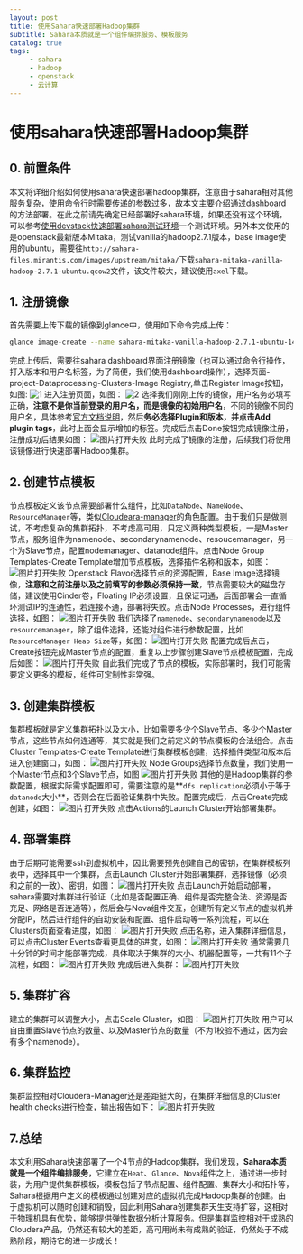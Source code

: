 ```yaml
---
layout: post
title: 使用Sahara快速部署Hadoop集群
subtitle: Sahara本质就是一个组件编排服务、模板服务
catalog: true
tags:
     - sahara
     - hadoop
     - openstack
     - 云计算
---
```

# 使用sahara快速部署Hadoop集群

## 0. 前置条件

本文将详细介绍如何使用sahara快速部署hadoop集群，注意由于sahara相对其他服务复杂，使用命令行时需要传递的参数过多，故本文主要介绍通过dashboard的方法部署。在此之前请先确定已经部署好sahara环境，如果还没有这个环境，可以参考[使用devstack快速部署sahara测试环境](http://int32bit.github.io/2016/04/10/使用devstack快速部署sahara测试环境/)一个测试环境。另外本文使用的是openstack最新版本Mitaka，测试vanilla的hadoop2.7.1版本，base image使用的ubuntu，需要往`http://sahara-files.mirantis.com/images/upstream/mitaka/`下载`sahara-mitaka-vanilla-hadoop-2.7.1-ubuntu.qcow2`文件，该文件较大，建议使用`axel`下载。

## 1. 注册镜像

首先需要上传下载的镜像到glance中，使用如下命令完成上传：

```bash
glance image-create --name sahara-mitaka-vanilla-hadoop-2.7.1-ubuntu-14.04 --file sahara-mitaka-vanilla-hadoop-2.7.1-ubuntu.qcow2 --disk-format qcow2 --container-format bare --visibility public --progress
```

完成上传后，需要往sahara dashboard界面注册镜像（也可以通过命令行操作，打入版本和用户名标签，为了简便，我们使用dashboard操作），选择页面-project-Dataprocessing-Clusters-Image Registry,单击Register Image按钮，如图:
![1](/img/posts/使用Sahara快速部署Hadoop集群/1.png)
进入注册页面，如图：
![2](/img/posts/使用Sahara快速部署Hadoop集群/2.png)
选择我们刚刚上传的镜像，用户名务必填写正确，**注意不是你当前登录的用户名，而是镜像的初始用户名**，不同的镜像不同的用户名，具体参考[官方文档说明](http://docs.openstack.org/developer/sahara/userdoc/plugins.html)，然后**务必选择Plugin和版本，并点击Add plugin tags**，此时上面会显示增加的标签。完成后点击Done按钮完成镜像注册，注册成功后结果如图：
![图片打开失败](/img/posts/使用Sahara快速部署Hadoop集群/3.png)
此时完成了镜像的注册，后续我们将使用该镜像进行快速部署Hadoop集群。

## 2. 创建节点模板

节点模板定义该节点需要部署什么组件，比如`DataNode`、`NameNode`、`ResourceManager`等，类似[Cloudeara-manager](http://www.cloudera.com/documentation/archive/manager/4-x/4-8-6/Cloudera-Manager-Installation-Guide/cmig_install_path_A.html#cmig_topic_6_5_3_unique_1)的角色配置。由于我们只是做测试，不考虑复杂的集群拓扑，不考虑高可用，只定义两种类型模板，一是Master节点，服务组件为namenode、secondarynamenode、resoucemanager，另一个为Slave节点，配置nodemanager、datanode组件。点击Node Group Templates-Create Template增加节点模板，选择插件名称和版本，如图：
![图片打开失败](/img/posts/使用Sahara快速部署Hadoop集群/4.png)
Openstack Flavor选择节点的资源配置，Base Image选择镜像，**注意和之前注册以及之前填写的参数必须保持一致**，节点需要较大的磁盘存储，建议使用Cinder卷，Floating IP必须设置，且保证可通，后面部署会一直循环测试IP的连通性，若连接不通，部署将失败。点击Node Processes，进行组件选择，如图：
![图片打开失败](/img/posts/使用Sahara快速部署Hadoop集群/5.png)
我们选择了`namenode`、`secondarynamenode`以及`resourcemanager`，除了组件选择，还能对组件进行参数配置，比如`ResourceManager Heap Size`等，如图：
![图片打开失败](/img/posts/使用Sahara快速部署Hadoop集群/6.png)
配置完成后点击，Create按钮完成Master节点的配置，重复以上步骤创建Slave节点模板配置，完成后如图：
![图片打开失败](/img/posts/使用Sahara快速部署Hadoop集群/7.png)
自此我们完成了节点的模板，实际部署时，我们可能需要定义更多的模板，组件可定制性非常强。

## 3. 创建集群模板

集群模板就是定义集群拓扑以及大小，比如需要多少个Slave节点、多少个Master节点，这些节点如何连通等，其实就是我们之前定义的节点模板的合法组合。点击Cluster Templates-Create Template进行集群模板创建，选择插件类型和版本后进入创建窗口，如图：
![图片打开失败](/img/posts/使用Sahara快速部署Hadoop集群/8.png)
Node Groups选择节点数量，我们使用一个Master节点和3个Slave节点，如图
![图片打开失败](/img/posts/使用Sahara快速部署Hadoop集群/9.png)
其他的是Hadoop集群的参数配置，根据实际需求配置即可，需要注意的是**`dfs.replication`必须小于等于`datanode`大小**，否则会在后面验证集群中失败。配置完成后，点击Create完成创建，如图：
![图片打开失败](/img/posts/使用Sahara快速部署Hadoop集群/10.png)
点击Actions的Launch Cluster开始部署集群。

## 4. 部署集群

由于后期可能需要ssh到虚拟机中，因此需要预先创建自己的密钥，在集群模板列表中，选择其中一个集群，点击Launch Cluster开始部署集群，选择镜像（必须和之前的一致）、密钥，如图：
![图片打开失败](/img/posts/使用Sahara快速部署Hadoop集群/11.png)
点击Launch开始启动部署，sahara需要对集群进行验证（比如是否配置正确、组件是否完整合法、资源是否充足、网络是否连通等），然后会与Nova组件交互，创建所有定义节点的虚拟机并分配IP，然后进行组件的自动安装和配置、组件启动等一系列流程，可以在Clusters页面查看进度，如图：
![图片打开失败](/img/posts/使用Sahara快速部署Hadoop集群/12.png)
点击名称，进入集群详细信息，可以点击Cluster Events查看更具体的进度，如图：
![图片打开失败](/img/posts/使用Sahara快速部署Hadoop集群/13.png)
通常需要几十分钟的时间才能部署完成，具体取决于集群的大小、机器配置等，一共有11个子流程，如图：
![图片打开失败](/img/posts/使用Sahara快速部署Hadoop集群/14.png)
完成后进入集群：
![图片打开失败](/img/posts/使用Sahara快速部署Hadoop集群/15.png)

## 5. 集群扩容

建立的集群可以调整大小，点击Scale Cluster，如图：
![图片打开失败](/img/posts/使用Sahara快速部署Hadoop集群/16.png)
用户可以自由重置Slave节点的数量、以及Master节点的数量（不为1校验不通过，因为会有多个namenode）。

## 6. 集群监控

集群监控相对Cloudera-Manager还是差距挺大的，在集群详细信息的Cluster health checks进行检查，输出报告如下：
![图片打开失败](/img/posts/使用Sahara快速部署Hadoop集群/17.png)

## 7.总结

本文利用Sahara快速部署了一个4节点的Hadoop集群，我们发现，**Sahara本质就是一个组件编排服务**，它建立在`Heat`、`Glance`、`Nova`组件之上，通过进一步封装，为用户提供集群模板，模板包括了节点配置、组件配置、集群大小和拓扑等，Sahara根据用户定义的模板通过创建对应的虚拟机完成Hadoop集群的创建。由于虚拟机可以随时创建和销毁，因此利用Sahara创建集群天生支持扩容，这相对于物理机具有优势，能够提供弹性数据分析计算服务。但是集群监控相对于成熟的Cloudera产品，仍然还有较大的差距，高可用尚未有成熟的验证，仍然处于不成熟阶段，期待它的进一步成长！
